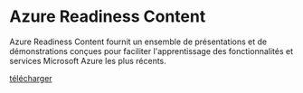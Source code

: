 <div>
<h1>Azure Readiness Content</h1>
<p>Azure Readiness Content fournit un ensemble de présentations et de démonstrations conçues pour faciliter l'apprentissage des fonctionnalités et services Microsoft Azure les plus récents.</p>
<p><a href="http://go.microsoft.com/fwlink/p/?LinkId=331133" class="solution-cta-link light-font arrowbtn green">télécharger</a></p>
</div>

<!---HONumber=July15_HO2-->